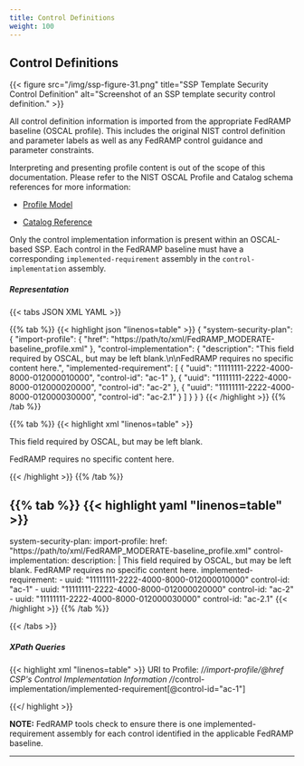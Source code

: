 ```yaml
---
title: Control Definitions
weight: 100
---
```


## Control Definitions

{{< figure src="/img/ssp-figure-31.png" title="SSP Template Security Control Definition" alt="Screenshot of an SSP template security control definition." >}}

All control definition information is imported from the appropriate
FedRAMP baseline (OSCAL profile).  This includes the original NIST control definition and parameter labels as well as any FedRAMP control guidance and parameter constraints.

Interpreting and presenting profile content is out of the scope of this
documentation. Please refer to the NIST OSCAL Profile and Catalog schema references for more information:

-   [Profile Model](https://pages.nist.gov/OSCAL/concepts/layer/control/profile/)

-   [Catalog Reference](https://pages.nist.gov/OSCAL/concepts/layer/control/catalog/)

Only the control implementation information is present within an
OSCAL-based SSP. Each control in the FedRAMP baseline must have a
corresponding `implemented-requirement` assembly in the
`control-implementation` assembly.

##### Representation
{{< tabs JSON XML YAML >}}

{{% tab %}}
{{< highlight json "linenos=table" >}}
{
  "system-security-plan": {
    "import-profile": {
      "href": "https://path/to/xml/FedRAMP_MODERATE-baseline_profile.xml"
    },
    "control-implementation": {
      "description": "This field required by OSCAL, but may be left blank.\n\nFedRAMP requires no specific content here.",
      "implemented-requirement": [
        {
          "uuid": "11111111-2222-4000-8000-012000010000",
          "control-id": "ac-1"
        },
        {
          "uuid": "11111111-2222-4000-8000-012000020000",
          "control-id": "ac-2"
        },
        {
          "uuid": "11111111-2222-4000-8000-012000030000",
          "control-id": "ac-2.1"
        }
      ]
    }
  }
}
{{< /highlight >}}
{{% /tab %}}

{{% tab %}}
{{< highlight xml "linenos=table" >}}
<system-security-plan>
  <!-- metadata -->
  <import-profile href="https://path/to/xml/FedRAMP_MODERATE-baseline_profile.xml"/>
  <!-- system-implementation -->
  <control-implementation>
    <description>
      <p>This field required by OSCAL, but may be left blank.</p>
      <p>FedRAMP requires no specific content here.</p>
    </description>
    <!-- one implemented-requirement assembly for each required control -->
    <implemented-requirement uuid="11111111-2222-4000-8000-012000010000" control-id="ac-1">
      <!-- Control content cut - See next pages for detail -->
    </implemented-requirement>
    <implemented-requirement uuid="11111111-2222-4000-8000-012000020000" control-id="ac-2">
      <!-- Control content cut - See next pages for detail -->
    </implemented-requirement>
    <implemented-requirement uuid="11111111-2222-4000-8000-012000030000" control-id="ac-2.1">
      <!-- Control content cut - See next pages for detail -->
    </implemented-requirement>
  </control-implementation>
  <!-- back-matter -->
</system-security-plan>
{{< /highlight >}}
{{% /tab %}}

{{% tab %}}
{{< highlight yaml "linenos=table" >}}
---
system-security-plan:
  import-profile:
    href: "https://path/to/xml/FedRAMP_MODERATE-baseline_profile.xml"
  control-implementation:
    description: |
        This field required by OSCAL, but may be left blank.
        FedRAMP requires no specific content here.
    implemented-requirement:
      - uuid: "11111111-2222-4000-8000-012000010000"
        control-id: "ac-1"
      - uuid: "11111111-2222-4000-8000-012000020000"
        control-id: "ac-2"
      - uuid: "11111111-2222-4000-8000-012000030000"
        control-id: "ac-2.1"
{{< /highlight >}}
{{% /tab %}}

{{< /tabs >}}

##### XPath Queries
{{< highlight xml "linenos=table" >}}
  URI to Profile:
    /*/import-profile/@href
  CSP's Control Implementation Information
    /*/control-implementation/implemented-requirement[@control-id="ac-1"]

{{</ highlight >}}

**NOTE:** FedRAMP tools check to ensure there is one
implemented-requirement assembly for each control identified in the
applicable FedRAMP baseline.

---
